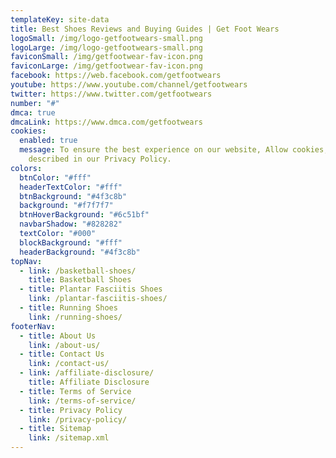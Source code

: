 ```yaml
---
templateKey: site-data
title: Best Shoes Reviews and Buying Guides | Get Foot Wears
logoSmall: /img/logo-getfootwears-small.png
logoLarge: /img/logo-getfootwears-small.png
faviconSmall: /img/getfootwear-fav-icon.png
faviconLarge: /img/getfootwear-fav-icon.png
facebook: https://web.facebook.com/getfootwears
youtube: https://www.youtube.com/channel/getfootwears
twitter: https://www.twitter.com/getfootwears
number: "#"
dmca: true
dmcaLink: https://www.dmca.com/getfootwears
cookies:
  enabled: true
  message: To ensure the best experience on our website, Allow cookies, as
    described in our Privacy Policy.
colors:
  btnColor: "#fff"
  headerTextColor: "#fff"
  btnBackground: "#4f3c8b"
  background: "#f7f7f7"
  btnHoverBackground: "#6c51bf"
  navbarShadow: "#828282"
  textColor: "#000"
  blockBackground: "#fff"
  headerBackground: "#4f3c8b"
topNav:
  - link: /basketball-shoes/
    title: Basketball Shoes
  - title: Plantar Fasciitis Shoes
    link: /plantar-fasciitis-shoes/
  - title: Running Shoes
    link: /running-shoes/
footerNav:
  - title: About Us
    link: /about-us/
  - title: Contact Us
    link: /contact-us/
  - link: /affiliate-disclosure/
    title: Affiliate Disclosure
  - title: Terms of Service
    link: /terms-of-service/
  - title: Privacy Policy
    link: /privacy-policy/
  - title: Sitemap
    link: /sitemap.xml
---
```

